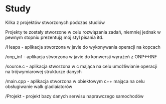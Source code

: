# Study
Kilka z projektów stworzonych podczas studiów

Projekty te zostały stworzone w celu rozwiązania zadań, niemniej jednak w pewnym stopniu prezentują mój styl pisania itd.

/Heaps - aplikacja stworzona w javie do wykonywania operacji na kopcach

/onp_inf - aplikacja stworzona w javie do konwersji wyrażeń z ONP<->INF

/source.c - aplikacja stworzona w c mająca na celu umożliwianie operacji na trójwymiarowej strukturze danych

/main.cpp - aplikacja stworzona w obiektowym c++ mająca na celu obsługiwanie walk gladiaiatorów

/Projekt - projekt bazy danych serwisu naprawczego samochodów
